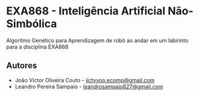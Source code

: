 # EXA868 - Inteligência Artificial Não-Simbólica
Algoritmo Genético para Aprendizagem de robô ao andar em um labirinto para a disciplina EXA868
## Autores
* João Victor Oliveira Couto - jictyvoo.ecomp@gmail.com
* Leandro Pereira Sampaio - leandrosampaio827@gmail.com
